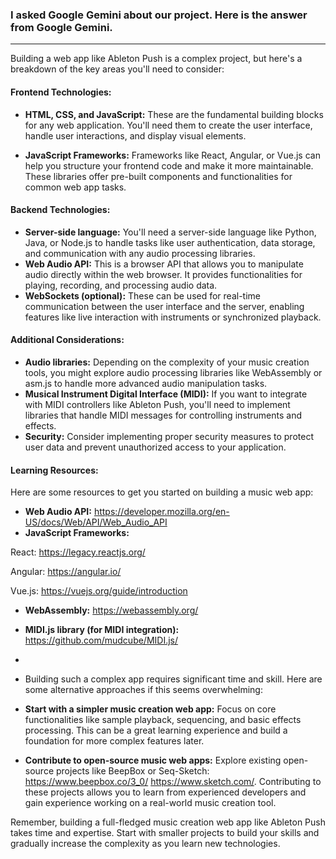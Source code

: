 ### I asked Google Gemini about our project. Here is the answer from Google Gemini.

--- 

Building a web app like Ableton Push is a complex project, but here's a breakdown of the key areas you'll need to consider:


#### Frontend Technologies:

- **HTML, CSS, and JavaScript:**
These are the fundamental building blocks for any web application. You'll need them to create the user interface, handle user interactions, and display visual elements.

- **JavaScript Frameworks:**
Frameworks like React, Angular, or Vue.js can help you structure your frontend code and make it more maintainable. These libraries offer pre-built components and functionalities for common web app tasks.

#### Backend Technologies:

- **Server-side language:** You'll need a server-side language like Python, Java, or Node.js to handle tasks like user authentication, data storage, and communication with any audio processing libraries.
- **Web Audio API:** This is a browser API that allows you to manipulate audio directly within the web browser. It provides functionalities for playing, recording, and processing audio data.
- **WebSockets (optional):** These can be used for real-time communication between the user interface and the server, enabling features like live interaction with instruments or synchronized playback.

#### Additional Considerations:

- **Audio libraries:** Depending on the complexity of your music creation tools, you might explore audio processing libraries like WebAssembly or asm.js to handle more advanced audio manipulation tasks.
- **Musical Instrument Digital Interface (MIDI):** If you want to integrate with MIDI controllers like Ableton Push, you'll need to implement libraries that handle MIDI messages for controlling instruments and effects.
- **Security:** Consider implementing proper security measures to protect user data and prevent unauthorized access to your application.

#### Learning Resources:

Here are some resources to get you started on building a music web app:

- **Web Audio API:** https://developer.mozilla.org/en-US/docs/Web/API/Web_Audio_API
- **JavaScript Frameworks:**

React: https://legacy.reactjs.org/


Angular: https://angular.io/


Vue.js: https://vuejs.org/guide/introduction
- **WebAssembly:** https://webassembly.org/
- **MIDI.js library (for MIDI integration):** https://github.com/mudcube/MIDI.js/

- 
- Building such a complex app requires significant time and skill. Here are some alternative approaches if this seems overwhelming:

- **Start with a simpler music creation web app:** Focus on core functionalities like sample playback, sequencing, and basic effects processing. This can be a great learning experience and build a foundation for more complex features later.
- **Contribute to open-source music web apps:** Explore existing open-source projects like BeepBox or Seq-Sketch: https://www.beepbox.co/3_0/ https://www.sketch.com/. Contributing to these projects allows you to learn from experienced developers and gain experience working on a real-world music creation tool.



Remember, building a full-fledged music creation web app like Ableton Push takes time and expertise.  Start with smaller projects to build your skills and gradually increase the complexity as you learn new technologies.